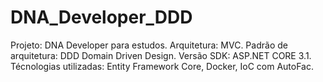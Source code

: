 # DNA_Developer_DDD

Projeto: DNA Developer para estudos.
Arquitetura: MVC.
Padrão de arquitetura: DDD Domain Driven Design.
Versão SDK: ASP.NET CORE 3.1.
Técnologias utilizadas: Entity Framework Core, Docker, IoC com AutoFac.
